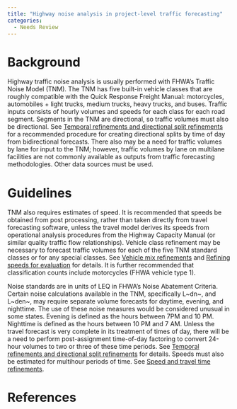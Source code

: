 ```yaml
---
title: "Highway noise analysis in project-level traffic forecasting"
categories:
  - Needs Review
---
```


Background
==========

Highway traffic noise analysis is usually performed with FHWA’s Traffic Noise Model (TNM). The TNM has five built-in vehicle classes that are roughly compatible with the Quick Response Freight Manual: motorcycles, automobiles + light trucks, medium trucks, heavy trucks, and buses. Traffic inputs consists of hourly volumes and speeds for each class for each road segment. Segments in the TNM are directional, so traffic volumes must also be directional. See [Temporal refinements and directional split refinements](Temporal_refinements_and_directional_split_refinements_in_project-level_traffic_forecasting) for a recommended procedure for creating directional splits by time of day from bidirectional forecasts. There also may be a need for traffic volumes by lane for input to the TNM; however, traffic volumes by lane on multilane facilities are not commonly available as outputs from traffic forecasting methodologies. Other data sources must be used.

Guidelines
==========

TNM also requires estimates of speed. It is recommended that speeds be obtained from post processing, rather than taken directly from travel forecasting software, unless the travel model derives its speeds from operational analysis procedures from the Highway Capacity Manual (or similar quality traffic flow relationships). Vehicle class refinement may be necessary to forecast traffic volumes for each of the five TNM standard classes or for any special classes. See [Vehicle mix refinements](Vehicle_mix_refinements_in_project-level_traffic_forecasting) and [Refining speeds for evaluation](Refining_speeds_for_evaluation_in_project-level_traffic_forecasting) for details. It is further recommended that classification counts include motorcycles (FHWA vehicle type 1).

Noise standards are in units of LEQ in FHWA’s Noise Abatement Criteria. Certain noise calculations available in the TNM, specifically L~dn~, and L~den~, may require separate volume forecasts for daytime, evening, and nighttime. The use of these noise measures would be considered unusual in some states. Evening is defined as the hours between 7PM and 10 PM. Nighttime is defined as the hours between 10 PM and 7 AM. Unless the travel forecast is very complete in its treatment of times of day, there will be a need to perform post-assignment time-of-day factoring to convert 24-hour volumes to two or three of these time periods. See [Temporal refinements and directional split refinements](Temporal_refinements_and_directional_split_refinements_in_project-level_traffic_forecasting) for details. Speeds must also be estimated for multihour periods of time. See [Speed and travel time refinements](Speed_and_travel_time_refinements_in_project-level_traffic_forecasting).

References
==========

